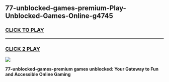 
## 77-unblocked-games-premium-Play-Unblocked-Games-Online-g4745
<h3>
<a href="https://premium76.site?title=77-unblocked-games-premium&ref=25A">CLICK TO PLAY</a></h3>
<hr>

<h3>
<a href="https://premium76.site?title=77-unblocked-games-premium&ref=25A">CLICK 2 PLAY</a>
  
</h3>

<a href="https://premium76.site?title=77-unblocked-games-premium&ref=25A"><img src="https://clearcache.store/games.png"></a>


**77-unblocked-games-premium games unblocked: Your Gateway to Fun and Accessible Online Gaming**

